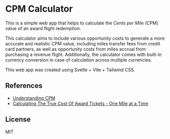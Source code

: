 # CPM Calculator

This is a simple web app that helps to calculate the _Cents per Mile_ (CPM) value of an award flight redemption.

This calculator aims to include various opportunity costs to generate a more accurate and realistic CPM value, including miles transfer fees from credit card partners, as well as opportunity costs from miles accrual from purchasing a revenue flight. Additionally, the calculator comes with built-in currency conversion in case of calculation across multiple currencies.

This web app was created using Svelte + Vite + Tailwind CSS.

## References

- [Understanding CPM](https://escapehouston.com/23/understanding-cpm/)
- [Calculating The True Cost Of Award Tickets - One Mile at a Time](https://onemileatatime.com/opportunity-cost-award-tickets/)

## License

MIT
